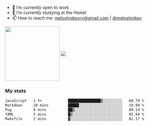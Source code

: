 <!-- ## Hi there, I'm Roman Meloshnikov 👋 -->

<!-- !
[image](https://www.codewars.com/users/meloshnikov/badges/small?theme=light)<br> -->

<!--
Here are some ideas to get you started:

- 🧰 I’m currently open to work
- 👯 I’m looking to collaborate on ...
- 🤔 I’m looking for help with ...
- 💬 Ask me about ...
- 📫 How to reach me: meloshnikov
- 😄 Pronouns: ...
- ⚡ Fun fact: ...
-->

- 🧰 I’m currently open to work
- 🌱 I’m currently studying at the Hexlet
- 📫 How to reach me: meloshnikovrv@gmail.com | [@meloshnikov](https://telegram.me/meloshnikov)

<span>
<a>
<img align="center" height="180em" src="https://github-readme-stats.vercel.app/api?username=meloshnikov&show_icons=true&hide_border=true&&count_private=true&include_all_commits=true" />
</a>
<a>
<img align="center" src="https://github-readme-stats.vercel.app/api/top-langs/?username=meloshnikov&layout=compact&hide_border=true" />
</a>
</span>


### My stats
<!--START_SECTION:waka-->

```txt
JavaScript   1 hr            ███████████████▒░░░░░░░░░   60.79 %
Markdown     20 mins         █████░░░░░░░░░░░░░░░░░░░░   19.99 %
Pug          9 mins          ██▒░░░░░░░░░░░░░░░░░░░░░░   09.14 %
YAML         5 mins          █▒░░░░░░░░░░░░░░░░░░░░░░░   05.94 %
Makefile     2 mins          ▓░░░░░░░░░░░░░░░░░░░░░░░░   02.17 %
```

<!--END_SECTION:waka-->

